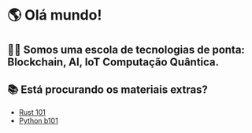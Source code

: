 # 🌎 Olá mundo!

## 🙋‍♀️ Somos uma escola de tecnologias de ponta: Blockchain, AI, IoT Computação Quântica.


## 📚 Está procurando os materiais extras?
- [Rust 101]()
- [Python b101]()
